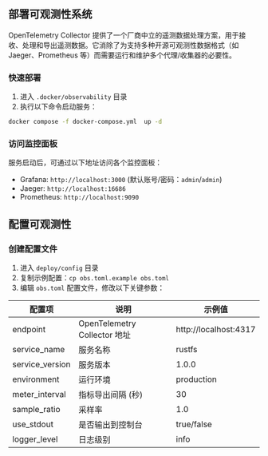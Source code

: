 ## 部署可观测性系统

OpenTelemetry Collector 提供了一个厂商中立的遥测数据处理方案，用于接收、处理和导出遥测数据。它消除了为支持多种开源可观测性数据格式（如
Jaeger、Prometheus 等）而需要运行和维护多个代理/收集器的必要性。

### 快速部署

1. 进入 `.docker/observability` 目录
2. 执行以下命令启动服务：

```bash
docker compose -f docker-compose.yml  up -d
```

### 访问监控面板

服务启动后，可通过以下地址访问各个监控面板：

- Grafana: `http://localhost:3000` (默认账号/密码：`admin`/`admin`)
- Jaeger: `http://localhost:16686`
- Prometheus: `http://localhost:9090`

## 配置可观测性

### 创建配置文件

1. 进入 `deploy/config` 目录
2. 复制示例配置：`cp obs.toml.example obs.toml`
3. 编辑 `obs.toml` 配置文件，修改以下关键参数：

| 配置项             | 说明                         | 示例值                   |
|-----------------|----------------------------|-----------------------|
| endpoint        | OpenTelemetry Collector 地址 | http://localhost:4317 |
| service_name    | 服务名称                       | rustfs                |
| service_version | 服务版本                       | 1.0.0                 |
| environment     | 运行环境                       | production            |
| meter_interval  | 指标导出间隔 (秒)               | 30                  |
| sample_ratio    | 采样率                        | 1.0                   |
| use_stdout      | 是否输出到控制台                   | true/false            |
| logger_level    | 日志级别                       | info                  |

```